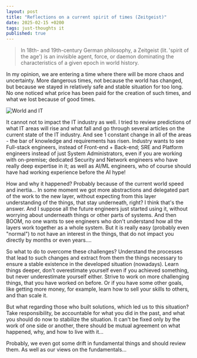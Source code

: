```yaml
---
layout: post
title: "Reflections on a current spirit of times (Zeitgeist)"
date: 2025-02-15 +0200
tags: just-thoughts it
published: true
---
```


>In 18th- and 19th-century German philosophy, a Zeitgeist (lit. 'spirit of the age') is an invisible agent, force, or daemon dominating the characteristics of a given epoch in world history.

In my opinion, we are entering a time where there will be more chaos and uncertainty. More dangerous times, not because the world has changed, but because we stayed in relatively safe and stable situation for too long. No one noticed what price has been paid for the creation of such times, and what we lost because of good times.

![World and IT](../../../assets/pictures/World_and_IT.jpeg)

It cannot not to impact the IT industry as well. I tried to review predictions of what IT areas will rise and what fall and go through several articles on the current state of the IT industry. And see 1 constant change in all of the areas - the bar of knowledge and requirements has risen. Industry wants to see Full-stack engineers, instead of Front-end + Back-end; SRE and Platform engineers instead of just System Administrators, even if you are working with on-premise; dedicated Security and Network engineers who have really deep expertise in it; as well as AI/ML engineers, who of course should have had working experience before the AI hype! 

How and why it happened? Probably because of the current world speed and inertia...
In some moment we got more abstractions and delegated part of the work to the new layer, without expecting from this layer understanding of the things, that stay underneath, right? I think that's the answer. And I suppose all the future engineers just started using it, without worrying about underneath things or other parts of systems. And then BOOM, no one wants to see engineers who don't understand how all the layers work together as a whole system. But it is really easy (probably even "normal") to not have an interest in the things, that do not impact you directly by months or even years....

So what to do to overcome these challenges? Understand the processes that lead to such changes and extract from them the things necessary to ensure a stable existence in the developed situation (nowadays). Learn things deeper, don't overestimate yourself even if you achieved something, but never underestimate yourself either. Strive to work on more challenging things, that you have worked on before. Or if you have some other goals, like getting more money, for example, learn how to sell your skills to others, and than scale it.

But what regarding those who built solutions, which led us to this situation? Take responsibility, be accountable for what you did in the past, and what you should do now to stabilize the situation. 
It can't be fixed only by the work of one side or another, there should be mutual agreement on what happened, why, and how to live with it...

Probably, we even got some drift in fundamental things and should review them. As well as our views on the fundamentals...